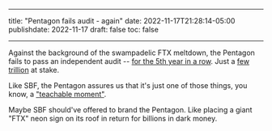 
---
title: "Pentagon fails audit - again"
date: 2022-11-17T21:28:14-05:00
publishdate: 2022-11-17
draft: false
toc: false

---

Against the background of the swampadelic FTX meltdown, the Pentagon fails to pass an independent audit -- <a href="https://www.stripes.com/theaters/us/2022-11-16/pentagon-financial-audit-8075353.html" target="blank">for the 5th year in a row<a>. Just a <a href="https://news.antiwar.com/2022/11/16/pentagon-fails-fifth-consecutive-audit-amid-ukraine-oversight-concerns/" target="blank">few trillion</a> at stake. 

Like SBF, the Pentagon assures us that it's just one of those things, you know, a <a href="https://www.defensenews.com/pentagon/2022/11/16/dod-fails-audit-cites-ukraine-as-teachable-moment-in-accountability/" target="blank">"teachable moment"</a>.  

Maybe SBF should've offered to brand the Pentagon. Like placing a giant "FTX" neon sign on its roof in return for billions in dark money.
